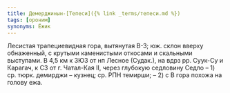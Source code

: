 ```yaml
---
title: Демерджинын-[Тепеси]({% link _terms/тепеси.md %})
tags: [ороним]
synonyms: Ёжик
---
```


Лесистая трапециевидная гора, вытянутая В-З; юж. склон вверху обнаженный, с
крутыми каменистыми откосами и скальными выступами. В 4,5 км к ЗЮЗ от нп Лесное
(Судак.), на вдрз рр. Суук-Су и Карагач, к СЗ от г. Чатал-Кая II, через глубокую
седловину Седло – 1) ср. тюрк. демирджи – кузнец; ср. РПН темирши; – 2) с В гора
похожа на голову ежа.

